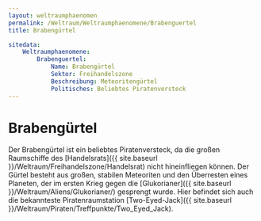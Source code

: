 ```yaml
---
layout: weltraumphaenomen
permalink: /Weltraum/Weltraumphaenomene/Brabenguertel
title: Brabengürtel

sitedata:
    Weltraumphaenomene:
        Brabenguertel:
            Name: Brabengürtel
            Sektor: Freihandelszone
            Beschreibung: Meteoritengürtel
            Politisches: Beliebtes Piratenversteck
---
```


# Brabengürtel

Der Brabengürtel ist ein beliebtes Piratenversteck, da die großen Raumschiffe des [Handelsrats]({{ site.baseurl }}/Weltraum/Freihandelszone/Handelsrat) nicht hineinfliegen können. Der Gürtel besteht aus großen, stabilen Meteoriten und den Überresten eines Planeten, der im ersten Krieg gegen die [Glukorianer]({{ site.baseurl }}/Weltraum/Aliens/Glukorianer/) gesprengt wurde. Hier befindet sich auch die bekannteste Piratenraumstation [Two-Eyed-Jack]({{ site.baseurl }}/Weltraum/Piraten/Treffpunkte/Two_Eyed_Jack).
